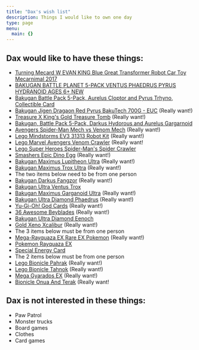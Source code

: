 ```yaml
---
title: "Dax's wish list"
description: Things I would like to own one day
type: page
menu:
  main: {}
---
```


## Dax would like to have these things:
* [Turning Mecard W EVAN KING Blue Great Transformer Robot Car Toy Mecarnimal 2017](https://www.ebay.ca/itm/Turning-Mecard-W-EVAN-KING-Blue-Great-Transformer-Robot-Car-Toy-Mecarnimal-2017-/122671364986)
* [BAKUGAN BATTLE PLANET 5-PACK VENTUS PHAEDRUS PYRUS HYDRANOID AGES 6+ NEW](https://www.ebay.ca/i/274203875645?chn=ps&dispItem=1&norover=1&mkevt=1&mkrid=706-89093-2056-0&mkcid=2&itemid=274203875645&targetid=840241329971&device=c&adtype=pla&googleloc=9000916&poi=&campaignid=8168839902&adgroupid=84192245003&rlsatarget=pla-840241329971&abcId=1063836&merchantid=10252592&gclid=EAIaIQobChMIkI7T_sXo5wIVDZ-fCh13cg7WEAkYFyABEgJLJ_D_BwE)
* [Bakugan Battle Pack 5-Pack, Aurelus Cloptor and Pyrus Trhyno, Collectible Card](https://www.ebay.ca/itm/Bakugan-Battle-Pack-5-Pack-Aurelus-Cloptor-and-Pyrus-Trhyno-Collectible-Card/113998261757?_trkparms=aid%3D555018%26algo%3DPL.SIM%26ao%3D2%26asc%3D20160908110712%26meid%3Da38713ce56914811a0a19cca98bf8fe6%26pid%3D100677%26rk%3D3%26rkt%3D30%26mehot%3Dnone%26sd%3D274203875645%26itm%3D113998261757%26pmt%3D1%26noa%3D0%26pg%3D2386202%26algv%3DSimplAMLv5PairwiseWeb&_trksid=p2386202.c100677.m4598)
* [Bakugan Jigen Dragaon Red Pyrus BakuTech 700G - EUC](https://www.ebay.ca/i/312725038152?chn=ps&norover=1&mkevt=1&mkrid=706-89093-2056-0&mkcid=2&itemid=312725038152&targetid=884345177219&device=c&mktype=pla&googleloc=9000914&poi=&campaignid=9557028239&mkgroupid=97795562386) (Really want!)
* [Treasure X King's Gold Treasure Tomb](https://www.toysrus.ca/en/Treasure-X--King-s-Gold-Treasure-Tomb/1D86F060.html) (Really want!)
* [Bakugan, Battle Pack 5-Pack, Darkus Hydorous and Aurelus Gargarnoid](https://www.toysrus.ca/en/Bakugan%2C-Battle-Pack-5-Pack%2C-Darkus-Hydorous-and-Aurelus-Gargarnoid%2C-Collectible-Cards-and-Transforming-Creatures/1A398103.html)
* [Avengers Spider-Man Mech vs Venom Mech](https://shopee.com.my/HASEGAWA-fine-goods-compatible-LEGO-76115-Avengers-Spider-Man-Mech-vs.-Venom-Mech-block-toys-G2-i.124136550.2679242976) (Really want!)
* [Lego Mindstorms EV3 31313 Robot Kit](https://www.amazon.ca/31313-LEGO-LEGO%C2%AE-MINDSTORMS%C2%AE-EV3/dp/B00CWER3XY/ref=pd_rhf_se_p_img_15?_encoding=UTF8&psc=1&refRID=X36NG9YD7SGRFN52F88K) (Really want!)
* [Lego Marvel Avengers Venom Crawler](https://www.walmart.com/ip/LEGO-Marvel-Avengers-Venom-Crawler-76163-Spider-Man-vs-Venom-Mech-Playset-413-Pieces/920083239) (Really want!
* [Lego Super Heroes Spider-Man's Spider Crawler](https://www.toysrus.ca/en/LEGO-Super-Heroes-Spider-Man-s-Spider-Crawler-76114/60B33AE3.html)
* [Smashers Epic Dino Egg](https://www.amazon.com/Smashers-Epic-Dino-Collectibles-T-Rex/dp/B07MWTWVS7/ref=sr_1_11?dchild=1&keywords=Dragamonz&qid=1593197119&sr=8-11) (Really want!)
* [Bakugan Maximus Lupitheon Ultra](https://www.ebay.com/itm/BAKUGAN-Battle-Planet-Age-of-DARKUS-MAXIMUS-LUPITHEON-ULTRA-EVO-Card-B1000-/124049915383) (Really want!)
* [Bakugan Maximus Trox Ultra](https://www.ebay.co.uk/itm/BAKUGAN-Planet-RESURGENCE-MAXIMUS-TROX-ULTRA-B1200-EVO-Card-103-RA-BR-/123737816313) (Really want!)
* The two items below need to be from one person
* [Bakugan Darkus Fangzor](https://www.amazon.com/Bakugan-Fangzor-Collectible-Transforming-Creature/dp/B07GT9T1BS) (Really want!)
* [Bakugan Ultra Ventus Trox](https://www.amazon.ca/Bakugan-3-inch-Collectible-Transforming-Creature/dp/B07GV2X72W/ref=sr_1_1?crid=IEBQKOCYNUB4&dchild=1&keywords=bakugan+diamond+trox+ultra&qid=1593801415&sprefix=bakugan+di%2Caps%2C168&sr=8-1)
* [Bakugan Maximus Garganoid Ultra](https://www.ebay.com/itm/Maximus-Garganoid-Ultra-Bakugan-Resurgence-ENG-116-AR-BR/254499544433?hash=item3b415add71:g:AEAAAOSwv3teNK-X) (Really want!)
* [Bakugan Ultra Diamond Phaedrus](https://www.ebay.com/itm/Bakugan-Battle-Planet-Brawlers-Ultra-Starter-Pack-New-Wave-6-Diamond-Phaedrus-/123966672540) (Really want!)
* [Yu-Gi-Oh! God Cards](https://www.amazon.ca/YuGiOh-LEGENDARY-COLLECTION-Gameboard-Cards/dp/B00GKD8J40/ref=pd_lpo_21_t_0/140-9306136-7095205?_encoding=UTF8&pd_rd_i=B00GKD8J40&pd_rd_r=98e374cd-8b0b-4157-8ba0-317a36900f81&pd_rd_w=Lhciq&pd_rd_wg=4wTQV&pf_rd_p=256a14b6-93bc-4bcd-9f68-aea60d2878b9&pf_rd_r=Z0RJG80EWKK0V00J81T6&psc=1&refRID=Z0RJG80EWKK0V00J81T6) (Really want!)
* [36 Awesome Beyblades](https://www.aliexpress.com/item/33058398243.html?src=google&src=google&albch=shopping&acnt=494-037-6276&isdl=y&slnk=&plac=&mtctp=&albbt=Google_7_shopping&aff_platform=google&aff_short_key=UneMJZVf&&albagn=888888&albcp=9309943343&albag=90987094781&trgt=299423776478&crea=en33058398243&netw=u&device=c&albpg=299423776478&albpd=en33058398243&gclid=EAIaIQobChMI1-D52I686gIViYbACh3pgwsWEAkYBSABEgLIivD_BwE&gclsrc=aw.ds) (Really want!)
* [Bakugan Ultra Diamond Eenoch](https://www.walmart.com/ip/Bakugan-Ultra-Diamond-Eenoch-3-inch-Tall-Armored-Alliance-Collectible-Action-Figure-and-Trading-Card/815791893)
* [Gold Xeno Xcalibur](https://beysandbricks.com/limited-edition-gold-xeno-xcalibur-xcalius-burst-beyblade-b-00-B-48-g/) (Really want!)
* The 3 items below must be from one person
* [Mega-Rayquaza EX Rare EX Pokemon](https://www.ebay.ca/i/203043013169?chn=ps&norover=1&mkevt=1&mkrid=706-89093-2056-0&mkcid=2&itemid=203043013169&targetid=607627058052&device=c&mktype=pla&googleloc=9000914&poi=&campaignid=1669215008&mkgroupid=63013116685&rlsatarget=pla-607627058052&abcId=1063836&merchantid=117834957&gclid=CjwKCAjwjLD4BRAiEiwAg5NBFjFFunsPmpIhddgome3Q04C7uLcA2PnWZkxmC61dvZDrMZDfmn2jrxoCrNwQAvD_BwE) (Really want!)
* [Pokemon Rayquaza EX](https://www.amazon.ca/Pokemon-Rayquaza-Black-Promos-Center/dp/B0147PRJBG)
* [Special Energy Card](https://www.amazon.com/Special-Energy-Card-Play-Set/dp/B07RGB72XD/ref=pd_lpo_21_img_0/145-2310026-0887012?_encoding=UTF8&pd_rd_i=B07RGB72XD&pd_rd_r=9a2c1b1f-e5be-41fa-ad3f-e04f2dbf645f&pd_rd_w=6ppEs&pd_rd_wg=fOgoZ&pf_rd_p=7b36d496-f366-4631-94d3-61b87b52511b&pf_rd_r=VWNY0WRYKY4M8EJQA197&psc=1&refRID=VWNY0WRYKY4M8EJQA197)
* The 2 items below must be from one person
* [Lego Bionicle Pahrak](https://www.ebay.ca/i/184361188761?chn=ps&norover=1&mkevt=1&mkrid=706-89093-2056-0&mkcid=2&itemid=184361188761&targetid=607627058052&device=c&mktype=pla&googleloc=9000914&poi=&campaignid=1669215008&mkgroupid=63013116685&rlsatarget=pla-607627058052&abcId=1063836&merchantid=10252592&gclid=CjwKCAjwr7X4BRA4EiwAUXjbt_Yc-bRkMOUnuflPW9Xy7o8_MMF34dglZOYi1bwHld67FpvPCmmQLRoCBHoQAvD_BwE) (Really want!)
* [Lego Bionicle Tahnok](https://www.amazon.com/LEGO-8563-Tahnok/dp/B000PAR53U) (Really want!)
* [Mega Gyarados EX](https://www.trollandtoad.com/pokemon/xy-breakpoint-singles/m-gyarados-ex-27-122-ultra-rare/1088308) (Really want!)
* [Bionicle Onua And Terak](https://www.aliexpress.com/item/33016680306.html?src=google&src=google&albch=shopping&acnt=494-037-6276&isdl=y&slnk=&plac=&mtctp=&albbt=Google_7_shopping&aff_platform=google&aff_short_key=UneMJZVf&&albagn=888888&albcp=7386552844&albag=80241711349&trgt=539263010115&crea=en33016680306&netw=u&device=c&albpg=539263010115&albpd=en33016680306&gclid=CjwKCAjwmMX4BRAAEiwA-zM4JhnXbNhi7G1eleQM2w7gQ3fBjrAHvUwRqI_lP37CSFn9w-2eBFXcPxoCX8EQAvD_BwE&gclsrc=aw.ds) (Really want!





## Dax is not interested in these things:

* Paw Patrol
* Monster trucks
* Board games
* Clothes
* Card games
